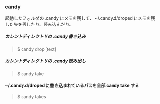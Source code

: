### candy

起動したフォルダの .candy にメモを残して、 ~/.candy.d/droped にメモを残した先を残したり、読み込んだり。

##### カレントディレクトリの .candy 書き込み

> $ candy drop [text]

##### カレントディレクトリの .candy 読み出し

> $ candy take

#### ~/.candy.d/droped に書き込まれているパスを全部 candy take する

> $ candy takes
